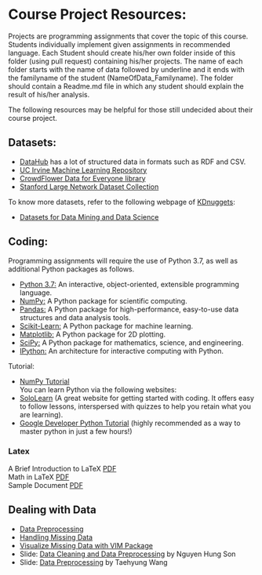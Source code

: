# Course Project Resources:
Projects are programming assignments that cover the topic of this course. 
Students individually implement given assignments in recommended language. 
Each Student should create his/her own folder inside of this folder (using pull request) containing his/her projects. 
The name of each folder starts with the name of data followed by underline and it ends with the familyname of 
the student (NameOfData_Familyname). The folder should contain a Readme.md file in which any student should 
explain the result of his/her  analysis.  

The following resources may be helpful for those still undecided about their course project. 

## Datasets:
* [DataHub](https://datahub.io/) has a lot of structured data in formats such as RDF and CSV. 
* [UC Irvine Machine Learning Repository](http://archive.ics.uci.edu/ml/index.php)
* [CrowdFlower Data for Everyone library](http://www.crowdflower.com/data-for-everyone)
* [Stanford Large Network Dataset Collection](https://snap.stanford.edu/data/index.html)

To know more datasets, refer to the following webpage of [KDnuggets](https://www.kdnuggets.com/index.html):
* [Datasets for Data Mining and Data Science](https://www.kdnuggets.com/datasets/index.html)

## Coding:
Programming assignments will require the use of Python 3.7, as well as additional Python packages as follows. <br>
* [Python 3.7:](https://www.python.org/downloads/) An interactive, object-oriented, extensible programming language.
* [NumPy:](http://www.numpy.org) A Python package for scientific computing.
* [Pandas:](https://pandas.pydata.org) A Python package for high-performance, easy-to-use data structures and data analysis tools.
* [Scikit-Learn:](https://scikit-learn.org/stable/) A Python package for machine learning.
* [Matplotlib:](https://matplotlib.org) A Python package for 2D plotting.
* [SciPy:](https://www.scipy.org) A Python package for mathematics, science, and engineering.
* [IPython:](https://ipython.org) An architecture for interactive computing with Python.

Tutorial: <br>
* [NumPy Tutorial](http://scipy.github.io/old-wiki/pages/Tentative_NumPy_Tutorial) <br>
You can learn Python via the following websites: <br>
* [SoloLearn](http://www.sololearn.com/) (A great website for getting started with coding. It offers easy to follow lessons, interspersed with quizzes to help you retain what you are learning).
* [Google Developer Python Tutorial](https://developers.google.com/edu/python/)  (highly recommended as a way to master python in just a few hours!) 

### Latex
A Brief Introduction to LaTeX [PDF](https://www.seas.upenn.edu/~cis519/spring2018/assets/resources/latex/latex.pdf)  <br>
Math in LaTeX [PDF](https://www.seas.upenn.edu/~cis519/spring2018/assets/resources/latex/math.pdf) <br>
Sample Document [PDF](https://www.seas.upenn.edu/~cis519/spring2018/assets/resources/latex/sample.pdf) <br>


## Dealing with Data
* [Data Preprocessing](http://www.cs.ccsu.edu/~markov/ccsu_courses/DataMining-3.html)
* [Handling Missing Data](http://www.emgo.nl/kc/handling-missing-data/)
* [Visualize Missing Data with VIM Package](https://www.datacamp.com/community/tutorials/visualize-data-vim-package)
* Slide: [Data Cleaning and Data Preprocessing](https://www.mimuw.edu.pl/~son/datamining/DM/4-preprocess.pdf) by Nguyen Hung Son
* Slide: [Data Preprocessing](http://www.csun.edu/~twang/595DM/Slides/Week2.pdf) by Taehyung Wang
